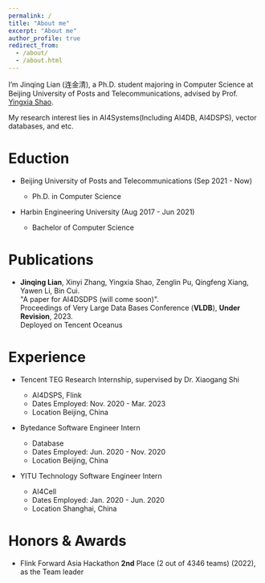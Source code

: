 ```yaml
---
permalink: /
title: "About me"
excerpt: "About me"
author_profile: true
redirect_from: 
  - /about/
  - /about.html
---
```


I’m Jinqing Lian (连金清), a Ph.D. student majoring in Computer Science at Beijing University of Posts and Telecommunications, advised by Prof. [Yingxia Shao](https://shaoyx.github.io/). 

My research interest lies in AI4Systems(Including AI4DB, AI4DSPS), vector databases, and etc. 

Eduction
======
- Beijing University of Posts and Telecommunications (Sep 2021 - Now)
    - Ph.D. in Computer Science

- Harbin Engineering University (Aug 2017 - Jun 2021)
    - Bachelor of Computer Science

Publications
======
- **Jinqing Lian**, Xinyi Zhang, Yingxia Shao, Zenglin Pu, Qingfeng Xiang, Yawen Li, Bin Cui.  
"A paper for AI4DSDPS (will come soon)".  
Proceedings of Very Large Data Bases Conference (**VLDB**), **Under Revision**, 2023.  
Deployed on Tencent Oceanus

Experience
======
- Tencent TEG Research Internship, supervised by Dr. Xiaogang Shi
    - AI4DSPS, Flink
    - Dates Employed: Nov. 2020 - Mar. 2023
    - Location Beijing, China

- Bytedance Software Engineer Intern
    - Database
    - Dates Employed: Jun. 2020 - Nov. 2020
    - Location Beijing, China

- YITU Technology Software Engineer Intern
    - AI4Cell
    - Dates Employed: Jan. 2020 - Jun. 2020
    - Location Shanghai, China

Honors & Awards
======
- Flink Forward Asia Hackathon **2nd** Place (2 out of 4346 teams) (2022), as the Team leader
